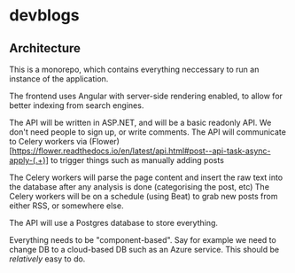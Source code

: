 # devblogs

## Architecture

This is a monorepo, which contains everything neccessary to run an instance of the application.

The frontend uses Angular with server-side rendering enabled, to allow for better indexing from search engines.

The API will be written in ASP.NET, and will be a basic readonly API. We don't need people to sign up, or write comments.
The API will communicate to Celery workers via (Flower)[https://flower.readthedocs.io/en/latest/api.html#post--api-task-async-apply-(.+)] to trigger things such as manually adding posts

The Celery workers will parse the page content and insert the raw text into the database after any analysis is done (categorising the post, etc)
The Celery workers will be on a schedule (using Beat) to grab new posts from either RSS, or somewhere else.

The API will use a Postgres database to store everything.

Everything needs to be "component-based". Say for example we need to change DB to a cloud-based DB such as an Azure service. This should be *relatively* easy to do.

